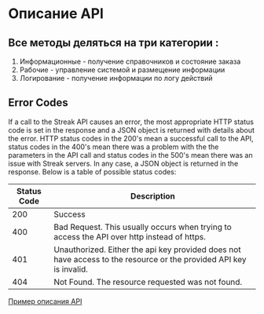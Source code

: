 # Описание API
## Все методы деляться на три категории :   

1. Информационные - получение справочников и состояние заказа   
2. Рабочие - управление системой и размещение информации  
3. Логирование - получение информации по логу действий   


## Error Codes

If a call to the Streak API causes an error, the most appropriate HTTP status code is set in the response and a JSON object is returned with details about the error. HTTP status codes in the 200's mean a successful call to the API, status codes in the 400's mean there was a problem with the the parameters in the API call and status codes in the 500's mean there was an issue with Streak servers. In any case, a JSON object is returned in the response. Below is a table of possible status codes:

|Status Code|	Description|
|----|---|
|200|	Success
|400|	Bad Request. This usually occurs when trying to access the API over http instead of https.
|401|	Unauthorized. Either the api key provided does not have access to the resource or the provided API key is invalid.
|404|	Not Found. The resource requested was not found.


[Пример описания API](https://www.streak.com/api/#pipeline)
